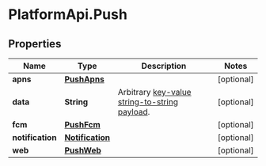 # PlatformApi.Push

## Properties

Name | Type | Description | Notes
------------ | ------------- | ------------- | -------------
**apns** | [**PushApns**](PushApns.md) |  | [optional] 
**data** | **String** | Arbitrary [key-value string-to-string payload](https://www.ably.io/documentation/general/push/publish#channel-broadcast-example). | [optional] 
**fcm** | [**PushFcm**](PushFcm.md) |  | [optional] 
**notification** | [**Notification**](Notification.md) |  | [optional] 
**web** | [**PushWeb**](PushWeb.md) |  | [optional] 


